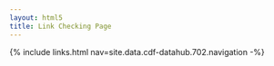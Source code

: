 ```yaml
---
layout: html5
title: Link Checking Page
---
```

{% include links.html nav=site.data.cdf-datahub.702.navigation -%}
